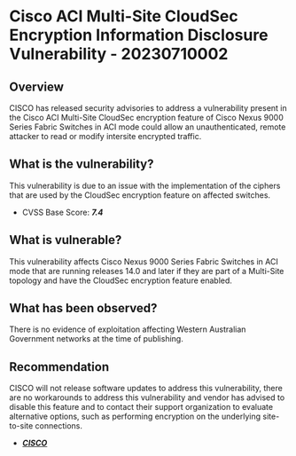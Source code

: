 # Cisco ACI Multi-Site CloudSec Encryption Information Disclosure Vulnerability - 20230710002

## Overview

CISCO has released security advisories to address a vulnerability present in the Cisco ACI Multi-Site CloudSec encryption feature of Cisco Nexus 9000 Series Fabric Switches in ACI mode could allow an unauthenticated, remote attacker to read or modify intersite encrypted traffic. 

## What is the vulnerability?

This vulnerability is due to an issue with the implementation of the ciphers that are used by the CloudSec encryption feature on affected switches.

- CVSS Base Score: ***7.4***

## What is vulnerable?

This vulnerability affects Cisco Nexus 9000 Series Fabric Switches in ACI mode that are running releases 14.0 and later if they are part of a Multi-Site topology and have the CloudSec encryption feature enabled.

## What has been observed?

There is no evidence of exploitation affecting Western Australian Government networks at the time of publishing.

## Recommendation

CISCO will not release software updates to address this vulnerability, there are no workarounds to address this vulnerability and vendor has advised to disable this feature and to contact their support organization to evaluate alternative options, such as performing encryption on the underlying site-to-site connections.

- [***CISCO***](https://sec.cloudapps.cisco.com/security/center/content/CiscoSecurityAdvisory/cisco-sa-aci-cloudsec-enc-Vs5Wn2sX)